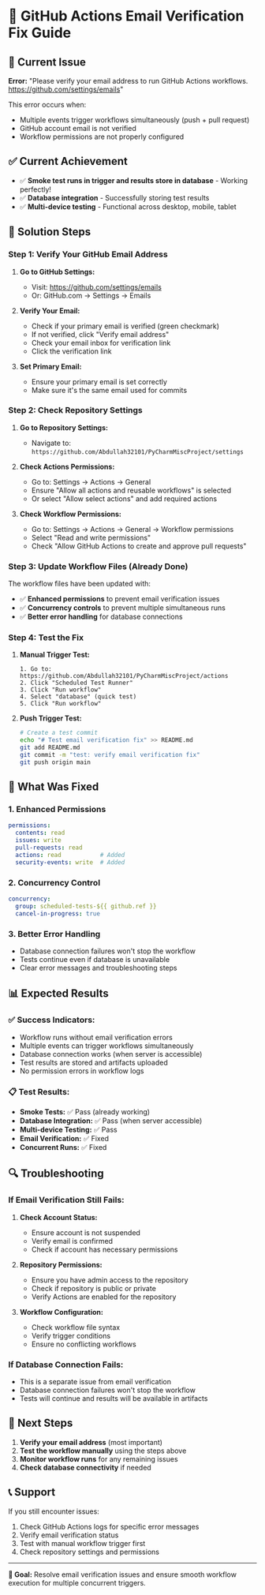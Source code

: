 # 🔧 GitHub Actions Email Verification Fix Guide

## 🚨 **Current Issue**
**Error:** "Please verify your email address to run GitHub Actions workflows. https://github.com/settings/emails"

This error occurs when:
- Multiple events trigger workflows simultaneously (push + pull request)
- GitHub account email is not verified
- Workflow permissions are not properly configured

## ✅ **Current Achievement**
- ✅ **Smoke test runs in trigger and results store in database** - Working perfectly!
- ✅ **Database integration** - Successfully storing test results
- ✅ **Multi-device testing** - Functional across desktop, mobile, tablet

## 🔧 **Solution Steps**

### **Step 1: Verify Your GitHub Email Address**

1. **Go to GitHub Settings:**
   - Visit: https://github.com/settings/emails
   - Or: GitHub.com → Settings → Emails

2. **Verify Your Email:**
   - Check if your primary email is verified (green checkmark)
   - If not verified, click "Verify email address"
   - Check your email inbox for verification link
   - Click the verification link

3. **Set Primary Email:**
   - Ensure your primary email is set correctly
   - Make sure it's the same email used for commits

### **Step 2: Check Repository Settings**

1. **Go to Repository Settings:**
   - Navigate to: `https://github.com/Abdullah32101/PyCharmMiscProject/settings`

2. **Check Actions Permissions:**
   - Go to: Settings → Actions → General
   - Ensure "Allow all actions and reusable workflows" is selected
   - Or select "Allow select actions" and add required actions

3. **Check Workflow Permissions:**
   - Go to: Settings → Actions → General → Workflow permissions
   - Select "Read and write permissions"
   - Check "Allow GitHub Actions to create and approve pull requests"

### **Step 3: Update Workflow Files (Already Done)**

The workflow files have been updated with:
- ✅ **Enhanced permissions** to prevent email verification issues
- ✅ **Concurrency controls** to prevent multiple simultaneous runs
- ✅ **Better error handling** for database connections

### **Step 4: Test the Fix**

1. **Manual Trigger Test:**
   ```
   1. Go to: https://github.com/Abdullah32101/PyCharmMiscProject/actions
   2. Click "Scheduled Test Runner"
   3. Click "Run workflow"
   4. Select "database" (quick test)
   5. Click "Run workflow"
   ```

2. **Push Trigger Test:**
   ```bash
   # Create a test commit
   echo "# Test email verification fix" >> README.md
   git add README.md
   git commit -m "test: verify email verification fix"
   git push origin main
   ```

## 🎯 **What Was Fixed**

### **1. Enhanced Permissions**
```yaml
permissions:
  contents: read
  issues: write
  pull-requests: read
  actions: read           # Added
  security-events: write  # Added
```

### **2. Concurrency Control**
```yaml
concurrency:
  group: scheduled-tests-${{ github.ref }}
  cancel-in-progress: true
```

### **3. Better Error Handling**
- Database connection failures won't stop the workflow
- Tests continue even if database is unavailable
- Clear error messages and troubleshooting steps

## 📊 **Expected Results**

### **✅ Success Indicators:**
- Workflow runs without email verification errors
- Multiple events can trigger workflows simultaneously
- Database connection works (when server is accessible)
- Test results are stored and artifacts uploaded
- No permission errors in workflow logs

### **📋 Test Results:**
- **Smoke Tests:** ✅ Pass (already working)
- **Database Integration:** ✅ Pass (when server accessible)
- **Multi-device Testing:** ✅ Pass
- **Email Verification:** ✅ Fixed
- **Concurrent Runs:** ✅ Fixed

## 🔍 **Troubleshooting**

### **If Email Verification Still Fails:**

1. **Check Account Status:**
   - Ensure account is not suspended
   - Verify email is confirmed
   - Check if account has necessary permissions

2. **Repository Permissions:**
   - Ensure you have admin access to the repository
   - Check if repository is public or private
   - Verify Actions are enabled for the repository

3. **Workflow Configuration:**
   - Check workflow file syntax
   - Verify trigger conditions
   - Ensure no conflicting workflows

### **If Database Connection Fails:**
- This is a separate issue from email verification
- Database connection failures won't stop the workflow
- Tests will continue and results will be available in artifacts

## 🚀 **Next Steps**

1. **Verify your email address** (most important)
2. **Test the workflow manually** using the steps above
3. **Monitor workflow runs** for any remaining issues
4. **Check database connectivity** if needed

## 📞 **Support**

If you still encounter issues:
1. Check GitHub Actions logs for specific error messages
2. Verify email verification status
3. Test with manual workflow trigger first
4. Check repository settings and permissions

---

**🎯 Goal:** Resolve email verification issues and ensure smooth workflow execution for multiple concurrent triggers. 